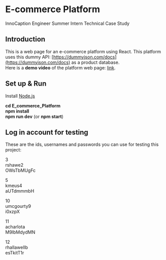 # E-commerce Platform
InnoCaption Engineer Summer Intern Technical Case Study

## Introduction
This is a web page for an e-commerce platform using React. This platform uses this dummy API: [https://dummyjson.com/docs](https://dummyjson.com/docs) as a product database.  
Here is a **demo video** of the platform web page: [link](https://drive.google.com/file/d/1l20UZo9d_e0cH5sMP9evCo0oab8aNUWb/view?usp=sharing).

## Set up & Run
Install [Node.js](https://nodejs.org/en/download)  

**cd E_commerce_Platform  
npm install  
npm run dev**  (or **npm start**)

## Log in account  for testing
These are the ids, usernames and passwords you can use for testing this project:

3  
rshawe2  
OWsTbMUgFc  


5  
kmeus4  
aUTdmmmbH  


10  
umcgourty9  
i0xzpX  


11  
acharlota  
M9lbMdydMN  


12  
rhallawellb  
esTkitT1r  
